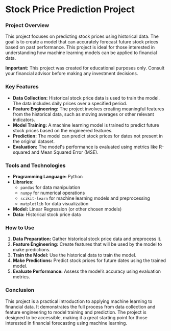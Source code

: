 # Stock Price Prediction Project


### Project Overview

This project focuses on predicting stock prices using historical data. The goal is to create a model that can accurately forecast future stock prices based on past performance. This project is ideal for those interested in understanding how machine learning models can be applied to financial data.

**Important:** This project was created for educational purposes only. Consult your financial advisor before making any investment decisions.

### Key Features

- **Data Collection:** Historical stock price data is used to train the model. The data includes daily prices over a specified period.
- **Feature Engineering:** The project involves creating meaningful features from the historical data, such as moving averages or other relevant indicators.
- **Model Training:** A machine learning model is trained to predict future stock prices based on the engineered features.
- **Prediction:** The model can predict stock prices for dates not present in the original dataset.
- **Evaluation:** The model's performance is evaluated using metrics like R-squared and Mean Squared Error (MSE).

### Tools and Technologies

- **Programming Language:** Python
- **Libraries:** 
  - `pandas` for data manipulation
  - `numpy` for numerical operations
  - `scikit-learn` for machine learning models and preprocessing
  - `matplotlib` for data visualization
- **Model:** Linear Regression (or other chosen models)
- **Data:** Historical stock price data

### How to Use

1. **Data Preparation:** Gather historical stock price data and preprocess it.
2. **Feature Engineering:** Create features that will be used by the model to make predictions.
3. **Train the Model:** Use the historical data to train the model.
4. **Make Predictions:** Predict stock prices for future dates using the trained model.
5. **Evaluate Performance:** Assess the model’s accuracy using evaluation metrics.

### Conclusion

This project is a practical introduction to applying machine learning to financial data. It demonstrates the full process from data collection and feature engineering to model training and prediction. The project is designed to be accessible, making it a great starting point for those interested in financial forecasting using machine learning.
